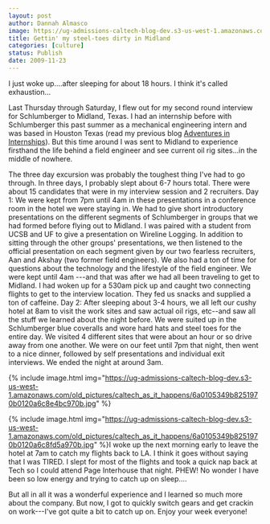 ```yaml
---
layout: post
author: Dannah Almasco
image: https://ug-admissions-caltech-blog-dev.s3-us-west-1.amazonaws.com/old_pictures/caltech_as_it_happens/6a0105349b8251970b0120a6c8d41a970b.jpg
title: Gettin' my steel-toes dirty in Midland
categories: [culture]
status: Publish
date: 2009-11-23
---
```


I just woke up....after sleeping for about 18 hours. I think it's called exhaustion...

Last Thursday through Saturday, I flew out for my second round interview for Schlumberger to Midland, Texas. I had an internship before with Schlumberger this past summer as a mechanical engineering intern and was based in Houston Texas (read my previous blog <a href="https://caltech.typepad.com/caltech_as_it_happens/adventures-in-internships/">Adventures in Internships</a>). But this time around I was sent to Midland to experience firsthand the life behind a field engineer and see current oil rig sites...in the middle of nowhere.

The three day excursion was probably the toughest thing I've had to go through. In three days, I probably slept about 6-7 hours total. There were about 15 candidates that were in my interview session and 2 recruiters. 
Day 1: We were kept from 7pm until 4am in these presentations in a conference room in the hotel we were staying in. We had to give short introductory presentations on the different segments of Schlumberger in groups that we had formed before flying out to Midland. I was paired with a student from UCSB and UF to give a presentation on Wireline Logging. In addition to sitting through the other groups' presentations, we then listened to the official presentation on each segment given by our two fearless recruiters, Aan and Akshay (two former field engineers). We also had a ton of time for questions about the technology and the lifestyle of the field engineer. We were kept until 4am ---and that was after we had all been traveling to get to Midland. I had woken up for a 530am pick up and caught two connecting flights to get to the interview location. They fed us snacks and supplied a ton of caffeine. 
Day 2: After sleeping about 3-4 hours, we all left our cushy hotel at 8am to visit the work sites and saw actual oil rigs, etc--and saw all the stuff we learned about the night before. We were suited up in the Schlumberger blue coveralls and wore hard hats and steel toes for the entire day. We visited 4 different sites that were about an hour or so drive away from one another. We were on our feet until 7pm that night, then went to a nice dinner, followed by self presentations and individual exit interviews. We ended the night at around 3am. 

{% include image.html img="https://ug-admissions-caltech-blog-dev.s3-us-west-1.amazonaws.com/old_pictures/caltech_as_it_happens/6a0105349b8251970b0120a6c8e4bc970b.jpg" %}

{% include image.html img="https://ug-admissions-caltech-blog-dev.s3-us-west-1.amazonaws.com/old_pictures/caltech_as_it_happens/6a0105349b8251970b0120a6c8fd5a970b.jpg" %}I woke up the next morning early to leave the hotel at 7am to catch my
flights back to LA. I think it goes without saying that I was TIRED. I
slept for most of the flights and took a quick nap back at Tech so I
could attend Page Interhouse that night. PHEW! No wonder I have been so
low energy and trying to catch up on sleep....

But all in all it was a wonderful experience and I learned so much more about the company. But now, I got to quickly switch gears and get crackin on work---I've got quite a bit to catch up on. Enjoy your week everyone!
